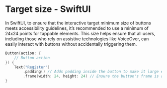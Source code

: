 # Target size - SwiftUI

In SwiftUI, to ensure that the interactive target minimum size of buttons meets accessibility guidelines, it’s recommended to use a minimum of 24x24 points for tappable elements. This size helps ensure that all users, including those who rely on assistive technologies like VoiceOver, can easily interact with buttons without accidentally triggering them.

```swift
Button(action: {
    // Button action
}) {
    Text("Register")
        .padding() // Adds padding inside the button to make it large enough
        .frame(width: 24, height: 24) // Ensure the button's frame is at least 24x24 points
}

```
